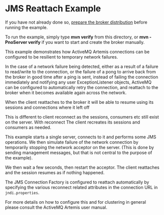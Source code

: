 # JMS Reattach Example

If you have not already done so, [prepare the broker distribution](../../../../README.md#getting-started) before running the example.

To run the example, simply type **mvn verify** from this directory, or **mvn -PnoServer verify** if you want to start and create the broker manually.

This example demonstrates how ActiveMQ Artemis connections can be configured to be resilient to temporary network failures.

In the case of a network failure being detected, either as a result of a failure to read/write to the connection, or the failure of a pong to arrive back from the broker in good time after a ping is sent, instead of failing the connection immediately and notifying any user ExceptionListener objects, ActiveMQ can be configured to automatically retry the connection, and reattach to the broker when it becomes available again across the network.

When the client reattaches to the broker it will be able to resume using its sessions and connections where it left off

This is different to client reconnect as the sessions, consumers etc still exist on the server. With reconnect The client recreates its sessions and consumers as needed.

This example starts a single server, connects to it and performs some JMS operations. We then simulate failure of the network connection by temporarily stopping the network acceptor on the server. (This is done by sending management messages, but that is not central to the purpose of the example).

We then wait a few seconds, then restart the acceptor. The client reattaches and the session resumes as if nothing happened.

The JMS Connection Factory is configured to reattach automatically by specifying the various reconnect related attributes in the connection URL in `jndi.properties`.

For more details on how to configure this and for clustering in general please consult the ActiveMQ Artemis user manual.